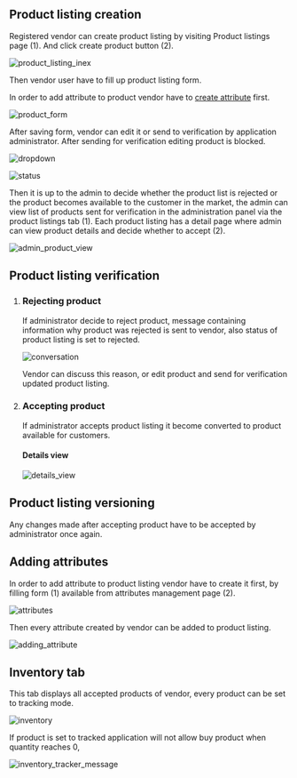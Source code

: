 ## Product listing creation

Registered vendor can create product listing by visiting 
Product listings page (1).
And click create product button (2).

![product_listing_inex](images/product_listing_index.png)

Then vendor user have to fill up product listing form.

In order to add attribute to product vendor have to 
[create attribute](#adding-attributes) first.

![product_form](images/product_form.png)

After saving form, vendor can edit it or send to verification by application
administrator. After sending for verification editing product is blocked.

![dropdown](images/dropdown.png)

![status](images/status.png)

Then it is up to the admin to decide whether the product list is rejected or
the product becomes available to the customer in the market, the admin can view
list of products sent for verification in the administration panel via the product listings tab (1). Each product listing has a detail page
where admin can view product details and decide whether to accept (2).

![admin_product_view](images/admin_product_view.png)

## Product listing verification

1. ### Rejecting product
    If administrator decide to reject product, message containing
    information why product was rejected is sent to vendor, also status
    of product listing is set to rejected.
    
    ![conversation](images/conversation.png)
    
    Vendor can discuss this reason, or edit product and send for verification
    updated product listing.

2. ### Accepting product
    If administrator accepts product listing it become converted to product
    available for customers.

    #### Details view
    
    ![details_view](images/details.png)

## Product listing versioning

Any changes made after accepting product have to be accepted by
administrator once again.

## Adding attributes

In order to add attribute to product listing vendor have to create it 
first, by filling form (1) available from attributes management page (2).

![attributes](images/attributes.png)

Then every attribute created by vendor can be added to product listing. 

![adding_attribute](images/adding_attribute.png)

## Inventory tab
This tab displays all accepted products of vendor, every product can
be set to tracking mode.

![inventory](images/inventory.png)

If product is set to tracked application will not allow buy product when
quantity reaches 0,

![inventory_tracker_message](images/inventory_guard.png)
